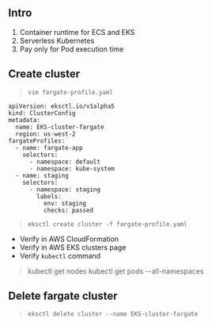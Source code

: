 ## Intro
1. Container runtime for ECS and EKS
2. Serverless Kubernetes
3. Pay only for Pod execution time

## Create cluster
> `vim fargate-profile.yaml`
```
apiVersion: eksctl.io/v1alpha5
kind: ClusterConfig
metadata:
  name: EKS-cluster-fargate
  region: us-west-2
fargateProfiles:
  - name: fargate-app
    selectors:
      - namespace: default
      - namespace: kube-system
  - name: staging
    selectors:
      - namespace: staging
        labels:
          env: staging
          checks: passed
```
> `eksctl create cluster -f fargate-profile.yaml`

- Verify in AWS CloudFormation
- Verify in AWS EKS clusters page
- Verify `kubectl` command
> kubectl get nodes
> kubectl get pods --all-namespaces

## Delete fargate cluster
> `eksctl delete cluster --name EKS-cluster-fargate`
